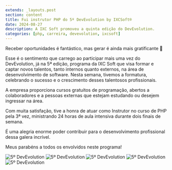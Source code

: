 ```yaml
---
extends: _layouts.post
section: content
title: Fui instrutor PHP do 5º DevEvolution by IXCSoft®
date: 2024-08-27
description: A IXC Soft promoveu a quinta edição do DevEvolution.
categories: [php, carreira, devevolution, ixcsoft]
---
```


Receber oportunidades é fantástico, mas gerar é ainda mais gratificante 🚀

Esse é o sentimento que carrego ao participar mais uma vez do DevEvolution, já na 5ª edição, programa da IXC Soft que visa formar e captar novos talentos, tanto internos quanto externos, na área de desenvolvimento de software. 
Nesta semana, tivemos a formatura, celebrando o sucesso e o crescimento desses talentosos profissionais.

A empresa proporciona cursos gratuitos de programação, abertos a colaboradores e a pessoas externas que estejam estudando ou desejem ingressar na área.

Com muita satisfação, tive a honra de atuar como Instrutor no curso de PHP pela 3ª vez, ministrando 24 horas de aula intensiva durante dois finais de semana.

É uma alegria enorme poder contribuir para o desenvolvimento profissional dessa galera incrível. 

Meus parabéns a todos os envolvidos neste programa!

![5º DevEvolution](/assets/images/blog/ixc_dev_evolution_1.jpeg)
![5º DevEvolution](/assets/images/blog/ixc_dev_evolution_2.jpeg)
![5º DevEvolution](/assets/images/blog/ixc_dev_evolution_3.jpeg)
![5º DevEvolution](/assets/images/blog/ixc_dev_evolution_4.jpeg)
![5º DevEvolution](/assets/images/blog/ixc_dev_evolution_5.jpeg)